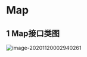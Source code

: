 # Map

## 1 Map接口类图

![image-20201120002940261](https://yeyangshu-picgo.oss-cn-shanghai.aliyuncs.com/img/image-20201120002940261.png)

